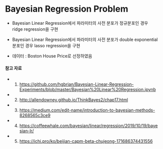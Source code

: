 # Bayesian Regression Problem

- Bayesian Linear Regression에서 파라미터의 사전 분포가 정규분포인 경우 ridge regression을 구현

- Bayesian Linear Regression에서 파라미터의 사전 분포가 double exponential 분포인 경우 lasso regression을 구현

-  데이터 : Boston House Price로 선정하였음

#### 참고 자료
- 1. https://github.com/hgbrian/Bayesian-Linear-Regression-Experiments/blob/master/Bayesian%20Linear%20Regression.ipynb
- 2. http://allendowney.github.io/ThinkBayes2/chap17.html
- 3. https://medium.com/edit-name/introduction-to-bayesian-methods-8268565c3ce9
- 4. https://coffeewhale.com/bayesian/linear/regression/2019/10/19/bayesian-lr/
- 5. https://ichi.pro/ko/beijian-capm-beta-chujeong-171686374431556
